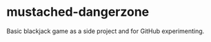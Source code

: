 mustached-dangerzone
====================

Basic blackjack game as a side project and for GitHub experimenting.
